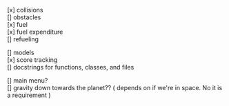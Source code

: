 [x] collisions  
[]   obstacles  
[x] fuel  
[x]  fuel expenditure  
[]   refueling  
  
[] models  
[x] score tracking  
[] docstrings for functions, classes, and files  
  
[] main menu?  
[] gravity down towards the planet?? ( depends on if we're in space. No it is a requirement )  

